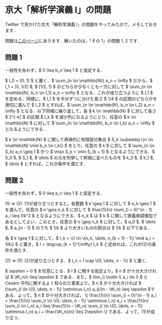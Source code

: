 # 京大「解析学演義 I」の問題

Twitter で見かけた京大「解析学演義 I」の問題をやってみたので，メモしておきます．

問題は[このページ](https://www.math.kyoto-u.ac.jp/~y.arano/engi.html)にあります．解いたのは，「その 1」の問題 1, 2 です．

## 問題 1

<div>
<p>一般性を失わず，$ 0 \leq b_n \leq 1 $ と仮定する．</p>

<p>$ I_0 = [0, 1] $ と置く．$ \sum_{n \in \mathbb{N}} a_n = \infty $ だから，$ I_1 = [0, 1/2] $, $ [1/2, 1] $ のどちらか少なくとも一方に対して $ \sum_{n \in \mathbb{N}, b_n \in I_1} a_n = \infty $ となる．これが成り立つように $ I_1 $ を定める．同様に，$ I_1 $ を半分ずつに分けた長さ $ 1/4 $ の区間のどちらかを適切に選んで $ I_2 $ とすれば，$ \sum_{n \in \mathbb{N}, b_n \in I_2} a_n = \infty $ となる．以下同様に繰り返して，各 $ k \in \mathbb{N} $ に対して長さ $ 2^{-k} $ の区間 $ I_k $ を減少列になるようにとり，任意の $ k \in \mathbb{N} $ に対して $ \sum_{n \in \mathbb{N}, b_n \in I_k} a_n = \infty $ となるようにできる．</p>

<p>$ k \in \mathbb{N} $ に関して再帰的に有限部分集合 $ S_k \subseteq \{n \in \mathbb{N} \mid b_n \in I_k\} $ をとり，任意の $ k $ に対して $ \sum_{n \in S_k} a_n \geq 1 $ かつ $ \max S_k < \min S_{k + 1} $ となるようにできる．$ S_0 $, $ S_1 $, $ \dots $ の元を列挙して昇順に並べたものを $ k_0 $, $ k_1 $, $ \dots $ とすれば，これが条件を満たす．</p>
</div>

## 問題 2

<div>
<p>一般性を失わず，$ 0 \leq a_n \leq 1 $ と仮定する．</p>

<p>(1) ⇒ (2): (1)が成り立つとすると，各整数 $ k \geq 1 $ に対して $ n_k \geq 1 $ を選んで，任意の $ n \geq n_k $ に対して $ \frac{1}{n} \sum_{i = 0}^{n - 1} a_i \leq 1/k^2 $ となるようにできる．$ n_k $ は $ k $ に関して狭義単調増加であるとしてよい．このとき，任意の $ n \geq n_k $ に対して，$ a_0 $, $ \dots $, $ a_{n - 1} $ のうち $ 1/k $ より大きいものの割合は $ 1/k $ 以下である．</p>

<p>各 $ k \geq 1 $ に対して，$ I_k = \{i \in \{n_k, \dots, n_{k + 1} - 1\} \mid a_i > 1/k\} $ と置き，$ I = \bigcup_{k = 1}^{\infty} I_k $ と定めれば，これが(2)の条件を満たす．</p>

<p>(2) ⇒ (1): (2)が成り立つとする．$ I_n = I \cap \{0, \dots, n - 1\} $ と置く．</p>

<p>$ \epsilon > 0 $ を任意にとる．$ I $ に関する仮定より，$ n $ が十分大きければ $ \#I_n/n \leq \epsilon $ である．また，$ \lim_{i \notin I} a_i \to 0 $ と Cesàro 平均に関するよく知られた事実より，$ n $ が十分大きければ $ (\sum_{i \in \{0, \dots, n - 1\} \setminus I_n} a_i)/(n - \#I_n) \leq \epsilon $である．よって，$ n $ が十分大きければ，
\[
  \frac{1}{n} \sum_{i = 0}^{n - 1} a_i
  = \frac{1}{n} \sum_{i \in \{0, \dots, n - 1\} \setminus I_n} a_i
    + \frac{1}{n} \sum_{i \in I_n} a_i
  \leq \frac{1}{n - \#I_n} \sum_{i \in \{0, \dots, n - 1\} \setminus I_n} a_i
    + \frac{\#I_n}{n}
  \leq 2\epsilon
\]
である．よって，(1)が成り立つ．</p>
</div>
